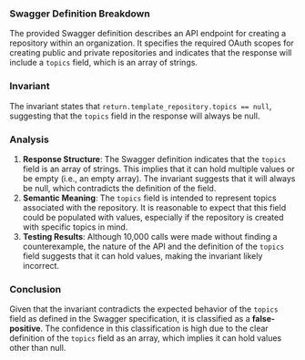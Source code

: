 ### Swagger Definition Breakdown
The provided Swagger definition describes an API endpoint for creating a repository within an organization. It specifies the required OAuth scopes for creating public and private repositories and indicates that the response will include a `topics` field, which is an array of strings.

### Invariant
The invariant states that `return.template_repository.topics == null`, suggesting that the `topics` field in the response will always be null.

### Analysis
1. **Response Structure**: The Swagger definition indicates that the `topics` field is an array of strings. This implies that it can hold multiple values or be empty (i.e., an empty array). The invariant suggests that it will always be null, which contradicts the definition of the field.
2. **Semantic Meaning**: The `topics` field is intended to represent topics associated with the repository. It is reasonable to expect that this field could be populated with values, especially if the repository is created with specific topics in mind.
3. **Testing Results**: Although 10,000 calls were made without finding a counterexample, the nature of the API and the definition of the `topics` field suggests that it can hold values, making the invariant likely incorrect.

### Conclusion
Given that the invariant contradicts the expected behavior of the `topics` field as defined in the Swagger specification, it is classified as a **false-positive**. The confidence in this classification is high due to the clear definition of the `topics` field as an array, which implies it can hold values other than null.
